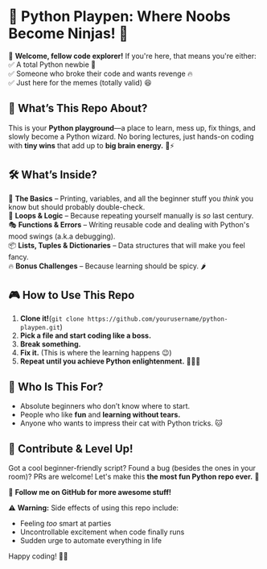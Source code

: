 # 🐍 Python Playpen: Where Noobs Become Ninjas! 🥷  

🚀 **Welcome, fellow code explorer!** If you're here, that means you're either:  
✅ A total Python newbie 🐣  
✅ Someone who broke their code and wants revenge 🔥  
✅ Just here for the memes (totally valid) 😆  

## 🎯 What’s This Repo About?  
This is your **Python playground**—a place to learn, mess up, fix things, and slowly become a Python wizard. No boring lectures, just hands-on coding with **tiny wins** that add up to **big brain energy.** 🧠⚡  

## 🛠 What’s Inside?  

📜 **The Basics** – Printing, variables, and all the beginner stuff you *think* you know but should probably double-check.  
🔁 **Loops & Logic** – Because repeating yourself manually is *so* last century.  
🎭 **Functions & Errors** – Writing reusable code and dealing with Python's mood swings (a.k.a debugging).  
📦 **Lists, Tuples & Dictionaries** – Data structures that will make you feel fancy.  
🔥 **Bonus Challenges** – Because learning should be spicy. 🌶  

## 🎮 How to Use This Repo  
1. **Clone it!**(`git clone https://github.com/yourusername/python-playpen.git`)  
2. **Pick a file and start coding like a boss.**  
3. **Break something.**  
4. **Fix it.** (This is where the learning happens 😉)  
5. **Repeat until you achieve Python enlightenment.** 🧘‍♂️🐍  

## 👀 Who Is This For?  
- Absolute beginners who don’t know where to start.  
- People who like **fun** and **learning without tears.**  
- Anyone who wants to impress their cat with Python tricks. 🐱  

## 🌟 Contribute & Level Up!  
Got a cool beginner-friendly script? Found a bug (besides the ones in your room)? PRs are welcome! Let's make this **the most fun Python repo ever.** 🚀  

📢 **Follow me on GitHub for more awesome stuff!**  

⚠️ **Warning:** Side effects of using this repo include:  
- Feeling *too* smart at parties  
- Uncontrollable excitement when code finally runs  
- Sudden urge to automate everything in life  

Happy coding! 🎉🐍  
